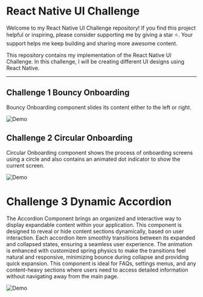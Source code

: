# React Native UI Challenge

Welcome to my React Native UI Challenge repository! If you find this project helpful or inspiring, please consider supporting me by giving a star ⭐. Your support helps me keep building and sharing more awesome content.

This repository contains my implementation of the React Native UI Challenge. In this challenge, I will be creating different UI designs using React Native.

---

## Challenge 1 Bouncy Onboarding

Bouncy Onboarding component slides its content either to the left or right.

![Demo](http://drive.google.com/uc?export=view&id=1Es1I4HlIuuukgUiuwTsUbyYQZLsfnuif)

## Challenge 2 Circular Onboarding

Circular Onboarding component shows the process of onboarding screens using a circle and also contains an animated dot indicator to show the current screen.

![Demo](http://drive.google.com/uc?export=view&id=1isFYjtAh94V_q-XychIfYu3LyMOVocB2)

# Challenge 3 Dynamic Accordion

The Accordion Component brings an organized and interactive way to display expandable content within your application. This component is designed to reveal or hide content sections dynamically, based on user interaction. Each accordion item smoothly transitions between its expanded and collapsed states, ensuring a seamless user experience. The animation is enhanced with customized spring physics to make the transitions feel natural and responsive, minimizing bounce during collapse and providing quick expansion. This component is ideal for FAQs, settings menus, and any content-heavy sections where users need to access detailed information without navigating away from the main page.

![Demo](https://drive.google.com/file/d/1Od70_NE-AuqpmHL15yvGcgq-7Sgkpwjc/view?usp=sharing)
